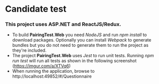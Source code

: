 # Candidate test
### This project uses ASP.NET and ReactJS/Redux. 

* To build **PairingTest.Web** you need *NodeJS* and run *npm install* to download packages. Optionally you can install *Webpack* to generate bundles but you do not need to generate them to run the project as they're included.
* The project **PairingTest.Web** uses *Jest* to run unit tests. Running *npm run test* will run all tests as shown in the following screenshot (https://imgur.com/a/XTVq6)
* When running the application, browse to http://localhost:49852/#/Questionnaire
